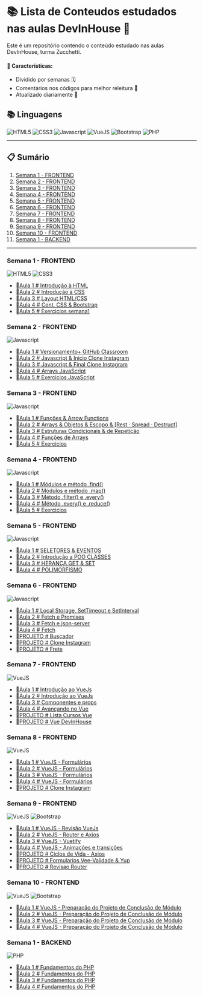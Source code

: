 # 📚 Lista de Conteudos estudados nas aulas DevInHouse 🚀

Este é um repositório contendo o conteúdo estudado nas aulas DevInHouse, turma Zucchetti.

#### 🎯 Características:

- Dividido por semanas 🗓️
- Comentários nos códigos para melhor releitura 📝
- Atualizado diariamente 🔄

## 📚 Linguagens

![HTML5](https://img.shields.io/badge/html5-E34F26?style=for-the-badge&logo=html5&logoColor=black)
![CSS3](https://img.shields.io/badge/css3-1572B6?style=for-the-badge&logo=css3&logoColor=black)
![Javascript](https://img.shields.io/badge/javascript-F7DF1E?style=for-the-badge&logo=javascript&logoColor=black)
![VueJS](https://img.shields.io/badge/Vue.js-35495E?style=for-the-badge&logo=vue.js&logoColor=4FC08D)
![Bootstrap](https://img.shields.io/badge/Bootstrap-563D7C?style=for-the-badge&logo=bootstrap&logoColor=white)
![PHP](https://img.shields.io/badge/PHP-777BB4?style=for-the-badge&logo=php&logoColor=white)

---

## 📋 Sumário

1. [Semana 1 - FRONTEND](/semana1)
2. [Semana 2 - FRONTEND](/semana2)
3. [Semana 3 - FRONTEND](/semana3)
4. [Semana 4 - FRONTEND](/semana4)
5. [Semana 5 - FRONTEND](/semana5)
6. [Semana 6 - FRONTEND](/semana6)
7. [Semana 7 - FRONTEND](/semana7)
8. [Semana 8 - FRONTEND](/semana8)
9. [Semana 9 - FRONTEND](/semana9)
10. [Semana 10 - FRONTEND](/semana10)
11. [Semana 1 - BACKEND](/semana1-backend)

---

### Semana 1 - FRONTEND
![HTML5](https://img.shields.io/badge/html5-E34F26?style=for-the-badge&logo=html5&logoColor=black) ![CSS3](https://img.shields.io/badge/css3-1572B6?style=for-the-badge&logo=css3&logoColor=black)

- 🎈[Aula 1 # Introdução à HTML](/semana1/aula1/aula1.md)
- 🎈[Aula 2 # Introdução à CSS](/semana1/aula2/aula2.md)
- 🎈[Aula 3 # Layout HTML/CSS](/semana1/aula3/aula3.md)
- 🎈[Aula 4 # Cont. CSS & Bootstrap](/semana1/aula4/aula4.md)
- 🎈[Aula 5 # Exercicios semana1](/semana1/aula5/aula5.md)

### Semana 2 - FRONTEND
![Javascript](https://img.shields.io/badge/javascript-F7DF1E?style=for-the-badge&logo=javascript&logoColor=black)

- 🎈[Aula 1 # Versionamento+ GitHub Classroom](/semana2/aula1/aula1.md)
- 🎈[Aula 2 # Javascript & Inicio Clone Instagram](/semana2/aula2/aula2.md)
- 🎈[Aula 3 # Javascript & Final Clone Instagram](/semana2/aula3/aula3.md)
- 🎈[Aula 4 # Arrays JavaScript](/semana2/aula4/aula4.md)
- 🎈[Aula 5 # Exercicios JavaScript](/semana2/aula5/aula5.md)

### Semana 3 - FRONTEND
![Javascript](https://img.shields.io/badge/javascript-F7DF1E?style=for-the-badge&logo=javascript&logoColor=black)

- 🎈[Aula 1 # Funções & Arrow Functions](/semana3/aula1/aula1.md)
- 🎈[Aula 2 # Arrays & Objetos & Escopo & [Rest · Spread · Destruct]](/semana3/aula2/aula2.md)
- 🎈[Aula 3 # Estruturas Condicionais & de Repetição](/semana3/aula3/aula3.md)
- 🎈[Aula 4 # Funções de Arrays](/semana3/aula4/aula4.md)
- 🎈[Aula 5 # Exercicios](/semana3/aula5/aula5.md)

### Semana 4 - FRONTEND
![Javascript](https://img.shields.io/badge/javascript-F7DF1E?style=for-the-badge&logo=javascript&logoColor=black)

- 🎈[Aula 1 # Módulos e método .find()](/semana4/aula1/aula1.md)
- 🎈[Aula 2 # Módulos e método .map()](/semana4/aula2/aula2.md)
- 🎈[Aula 3 # Método .filter() e .every()](/semana4/aula3/aula3.md)
- 🎈[Aula 4 # Método .every() e .reduce()](/semana4/aula4/aula4.md)
- 🎈[Aula 5 # Exercicios](/semana4/aula5/aula5.md)

### Semana 5 - FRONTEND
![Javascript](https://img.shields.io/badge/javascript-F7DF1E?style=for-the-badge&logo=javascript&logoColor=black)

- 🎈[Aula 1 # SELETORES & EVENTOS](/semana5/aula1/aula1.md)
- 🎈[Aula 2 # Introdução a POO CLASSES](/semana5/aula2/aula2.md)
- 🎈[Aula 3 # HERANÇA GET & SET](/semana5/aula3/aula3.md)
- 🎈[Aula 4 # POLIMORFISMO](/semana5/aula4/aula4.md)

### Semana 6 - FRONTEND
![Javascript](https://img.shields.io/badge/javascript-F7DF1E?style=for-the-badge&logo=javascript&logoColor=black)

- 🎈[Aula 1 # Local Storage, SetTimeout e SetInterval](/semana6/aula1/aula1.md)
- 🎈[Aula 2 # Fetch e Promises](/semana6/aula2/aula2.md)
- 🎈[Aula 3 # Fetch e json-server](/semana6/aula3/aula3.md)
- 🎈[Aula 4 # Fetch](/semana6/aula4/aula4.md)
- 🎈[PROJETO # Buscador](/semana6/buscador)
- 🎈[PROJETO # Clone Instagram](/semana6/clone%20instagram)
- 🎈[PROJETO # Frete](/semana6/exemplofrete/pages)

### Semana 7 - FRONTEND
![VueJS](https://img.shields.io/badge/Vue.js-35495E?style=for-the-badge&logo=vue.js&logoColor=4FC08D)

- 🎈[Aula 1 # Introdução ao VueJs](/semana7/aula1/aula1.md)
- 🎈[Aula 2 # Introdução ao VueJs](/semana7/aula2/aula2.md)
- 🎈[Aula 3 # Componentes e props](/semana7/aula3/aula3.md)
- 🎈[Aula 4 # Avançando no Vue](/semana7/aula4/aula4.md)
- 🎈[PROJETO # Lista Cursos Vue](/semana7/lista-cursos-vue)
- 🎈[PROJETO # Vue DevInHouse](/semana7/vue-devinhouse)

### Semana 8 - FRONTEND
![VueJS](https://img.shields.io/badge/Vue.js-35495E?style=for-the-badge&logo=vue.js&logoColor=4FC08D)

- 🎈[Aula 1 # VueJS - Formulários](/semana8/aula1/aula1.md)
- 🎈[Aula 2 # VueJS - Formulários](/semana8/aula2/aula2.md)
- 🎈[Aula 3 # VueJS - Formulários](/semana8/aula3/aula3.md)
- 🎈[Aula 4 # VueJS - Formulários](/semana8/aula4/aula4.md)
- 🎈[PROJETO # Clone Instagram](/semana8/clone-instagram)

### Semana 9 - FRONTEND
![VueJS](https://img.shields.io/badge/Vue.js-35495E?style=for-the-badge&logo=vue.js&logoColor=4FC08D) ![Bootstrap](https://img.shields.io/badge/Bootstrap-563D7C?style=for-the-badge&logo=bootstrap&logoColor=white)

- 🎈[Aula 1 # VueJS - Revisão VueJs](/semana9/aula1/aula1.md)
- 🎈[Aula 2 # VueJS - Router e Axios](/semana9/aula2/aula2.md)
- 🎈[Aula 3 # VueJS - Vuetify](/semana9/aula3/aula3.md)
- 🎈[Aula 4 # VueJS - Animações e transições](/semana9/aula4/aula4.md)
- 🎈[PROJETO # Ciclos de Vida - Axios](/semana9/ciclos-de-vidas-axios)
- 🎈[PROJETO # Formularios Vee-Validade & Yup](/semana9/formularios-yup)
- 🎈[PROJETO # Revisao Router](/semana9/revisao-router)

### Semana 10 - FRONTEND
![VueJS](https://img.shields.io/badge/Vue.js-35495E?style=for-the-badge&logo=vue.js&logoColor=4FC08D) ![Bootstrap](https://img.shields.io/badge/Bootstrap-563D7C?style=for-the-badge&logo=bootstrap&logoColor=white)

- 🎈[Aula 1 # VueJS - Preparação do Projeto de Conclusão de Módulo](/semana10/aula1/aula1.md)
- 🎈[Aula 2 # VueJS - Preparação do Projeto de Conclusão de Módulo](/semana10/aula2/aula2.md)
- 🎈[Aula 3 # VueJS - Preparação do Projeto de Conclusão de Módulo](/semana10/aula3/aula3.md)
- 🎈[Aula 4 # VueJS - Preparação do Projeto de Conclusão de Módulo](/semana10/aula3/aula3.md)

### Semana 1 - BACKEND
![PHP](https://img.shields.io/badge/PHP-777BB4?style=for-the-badge&logo=php&logoColor=white)

- 🎈[Aula 1 # Fundamentos do PHP]()
- 🎈[Aula 2 # Fundamentos do PHP]()
- 🎈[Aula 3 # Fundamentos do PHP]()
- 🎈[Aula 4 # Fundamentos do PHP]()
